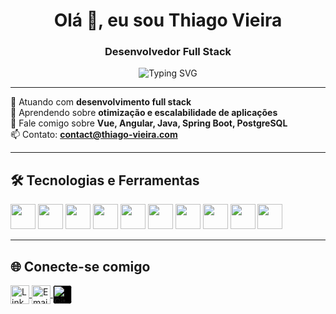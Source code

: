 <h1 align="center">Olá 👋, eu sou Thiago Vieira</h1>
<h3 align="center">Desenvolvedor Full Stack</h3>

<p align="center">
  <img src="https://readme-typing-svg.herokuapp.com?font=Fira+Code&size=22&pause=1000&center=true&vCenter=true&width=435&lines=Apaixonado+por+tecnologia;Aprendiz+contínuo;Sempre+construindo+algo+novo!" alt="Typing SVG" />
</p>

---

🔭 Atuando com **desenvolvimento full stack**  
🌱 Aprendendo sobre **otimização e escalabilidade de aplicações**  
💬 Fale comigo sobre **Vue, Angular, Java, Spring Boot, PostgreSQL**  
📫 Contato: **contact@thiago-vieira.com**

---

## 🛠️ Tecnologias e Ferramentas

<p align="left">
  <!-- Front-end -->
  <img src="https://cdn.jsdelivr.net/gh/devicons/devicon/icons/vuejs/vuejs-original.svg" width="40" height="40" />
  <img src="https://cdn.jsdelivr.net/gh/devicons/devicon/icons/angularjs/angularjs-original.svg" width="40" height="40" />
  <img src="https://cdn.jsdelivr.net/gh/devicons/devicon/icons/typescript/typescript-original.svg" width="40" height="40" />
  <img src="https://cdn.jsdelivr.net/gh/devicons/devicon/icons/sass/sass-original.svg" width="40" height="40" />

  <!-- Back-end -->
  <img src="https://cdn.jsdelivr.net/gh/devicons/devicon/icons/java/java-original.svg" width="40" height="40" />
  <img src="https://cdn.jsdelivr.net/gh/devicons/devicon/icons/spring/spring-original.svg" width="40" height="40" />
  <img src="https://cdn.jsdelivr.net/gh/devicons/devicon/icons/postgresql/postgresql-original.svg" width="40" height="40" />
  <img src="https://cdn.jsdelivr.net/gh/devicons/devicon/icons/oracle/oracle-original.svg" width="40" height="40" />

  <!-- Outros -->
  <img src="https://cdn.jsdelivr.net/gh/devicons/devicon/icons/figma/figma-original.svg" width="40" height="40" />
  <img src="https://cdn.jsdelivr.net/gh/devicons/devicon/icons/git/git-original.svg" width="40" height="40" />
</p>

---

## 🌐 Conecte-se comigo

<p align="left">
  <a href="https://linkedin.com/in/thiago-vieira-899655214/" target="_blank">
    <img align="center" src="https://img.icons8.com/color/48/linkedin.png" alt="LinkedIn" height="30" width="30" />
  </a>
  <a href="mailto:contact@thiago-vieira.com">
    <img align="center" src="https://img.icons8.com/color/48/gmail-new.png" alt="Email" height="30" width="30" />
  </a>
  <a href="https://github.com/DEV-Thiago-Vieira" target="_blank">
    <img align="center" src="https://img.icons8.com/ios-filled/50/ffffff/github.png" alt="GitHub" height="30" width="30" style="background-color: black; border-radius: 5px;" />
  </a>
</p>
